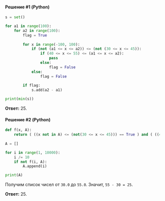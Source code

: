 #### Решение #1 (Python)
```python
s = set()

for a1 in range(100):
	for a2 in range(100):
		flag = True
		
		for x in range(-100, 100):
			if (not (a1 <= x <= a2)) <= (not (30 <= x <= 45)):
				if (40 <= x <= 55) <= (a1 <= x <= a2):
					pass
				else:
					flag = False
			else:
				flag = False
		
		if flag:
			s.add(a2 - a1)

print(min(s))
```
**Ответ:** 25.

#### Решение #2 (Python)
```python
def f(x, A):
	return ( ((x not in A) <= (not(30 <= x <= 45))) == True ) and ( ((40 <= x <= 55) <= (x in A)) == True )
	
A = []

for i in range(1, 10000):
	i /= 10
	if not f(i, A):
		A.append(i)

print(A)
```

Получим список чисел от ``30.0`` до ``55.0``. Значит, ``55 - 30 = 25``.

**Ответ:** 25.
